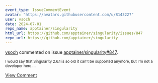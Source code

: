 ```yaml
---
event_type: IssueCommentEvent
avatar: "https://avatars.githubusercontent.com/u/814322?"
user: vsoch
date: 2024-07-01
repo_name: apptainer/singularity
html_url: https://github.com/apptainer/singularity/issues/847
repo_url: https://github.com/apptainer/singularity
---
```


<a href='https://github.com/vsoch' target='_blank'>vsoch</a> commented on issue <a href='https://github.com/apptainer/singularity/issues/847' target='_blank'>apptainer/singularity#847</a>.

<small>I would say that Singularity 2.6.1 is so old it can't be supported anymore, but I'm not a developer here....</small>

<a href='https://github.com/apptainer/singularity/issues/847' target='_blank'>View Comment</a>